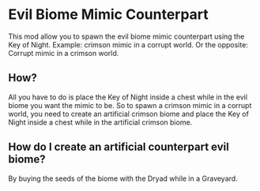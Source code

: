 # Evil Biome Mimic Counterpart
This mod allow you to spawn the evil biome mimic counterpart using the Key of Night.
Example: crimson mimic in a corrupt world. Or the opposite: Corrupt mimic in a crimson world.

## How?
All you have to do is place the Key of Night inside a chest while in the evil biome you want the mimic to be.
So to spawn a crimson mimic in a corrupt world, you need to create an artificial crimson biome and place the Key of Night inside a chest while in the artificial crimson biome.

## How do I create an artificial counterpart evil biome?
By buying the seeds of the biome with the Dryad while in a Graveyard.
